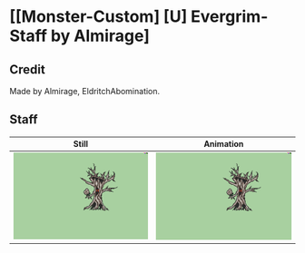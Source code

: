 # [\[Monster-Custom\] \[U\] Evergrim-Staff by Almirage]

## Credit

Made by Almirage, EldritchAbomination.
	
## Staff

| Still | Animation |
| :---: | :-------: |
| ![Staff still](./Staff_000.png) | ![Staff animation](./Staff.gif) |
